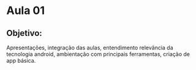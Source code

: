 # Aula 01

## Objetivo:
Apresentações, integração das aulas, entendimento relevância da tecnologia android, ambientação com principais ferramentas, criação de app básica.


